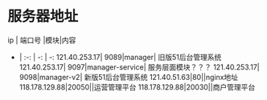 # 服务器地址

ip | 端口号 |模块|内容  
- | :-: | -: | -: 
121.40.253.17| 9089|manager| 旧版51后台管理系统
121.40.253.17| 9097|manager-service| 服务层面模块？？？
121.40.253.17| 9098|manager-v2| 新版51后台管理系统
121.40.51.63|80||nginx地址
118.178.129.88|20050||运营管理平台
118.178.129.88|20030||商户管理平台
